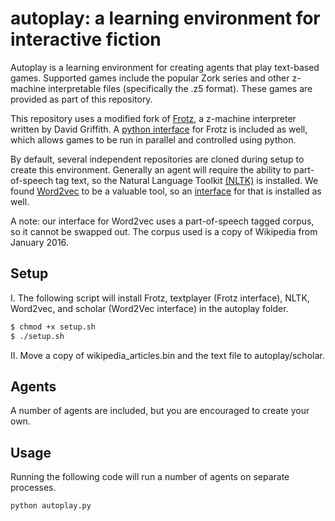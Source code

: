 
# autoplay: a learning environment for interactive fiction

Autoplay is a learning environment for creating agents that play text-based games. Supported games include the popular Zork series and other z-machine interpretable files (specifically the .z5 format). These games are provided as part of this repository.

This repository uses a modified fork of [Frotz](https://github.com/DavidGriffith/frotz), a z-machine interpreter written by David Griffith. A [python interface](https://github.com/kingjamesiv/textplayer) for Frotz is included as well, which allows games to be run in parallel and controlled using python.

By default, several independent repositories are cloned during setup to create this environment. Generally an agent will require the ability to part-of-speech tag text, so the Natural Language Toolkit [(NLTK)](http://www.nltk.org/) is installed. We found [Word2vec](https://code.google.com/archive/p/word2vec/) to be a valuable tool, so an [interface](https://github.com/kingjamesiv/scholar) for that is installed as well.

A note: our interface for Word2vec uses a part-of-speech tagged corpus, so it cannot be swapped out. The corpus used is a copy of Wikipedia from January 2016.

## Setup

I. The following script will install Frotz, textplayer (Frotz interface), NLTK, Word2vec, and scholar (Word2Vec interface) in the autoplay folder.

```bash
$ chmod +x setup.sh
$ ./setup.sh
```

II. Move a copy of wikipedia_articles.bin and the text file to autoplay/scholar.

## Agents

A number of agents are included, but you are encouraged to create your own.

## Usage

Running the following code will run a number of agents on separate processes.

```python
python autoplay.py
```
